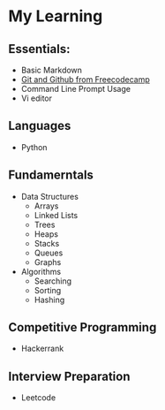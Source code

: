 # My Learning
## Essentials:
* Basic Markdown
* [Git and Github from Freecodecamp](https://www.youtube.com/watch?v=RGOj5yH7evk)
* Command Line Prompt Usage
* Vi editor


## Languages
* Python

## Fundamerntals
* Data Structures
    * Arrays
    * Linked Lists
    * Trees
    * Heaps
    * Stacks
    * Queues
    * Graphs
* Algorithms
    * Searching
    * Sorting
    * Hashing

## Competitive Programming 
* Hackerrank

## Interview Preparation
* Leetcode

